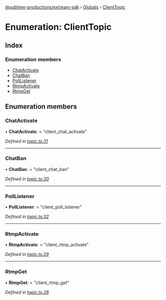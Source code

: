 [@sublime-productions/extream-sdk](../README.md) › [Globals](../globals.md) › [ClientTopic](clienttopic.md)

# Enumeration: ClientTopic

## Index

### Enumeration members

* [ChatActivate](clienttopic.md#chatactivate)
* [ChatBan](clienttopic.md#chatban)
* [PollListener](clienttopic.md#polllistener)
* [RtmpActivate](clienttopic.md#rtmpactivate)
* [RtmpGet](clienttopic.md#rtmpget)

## Enumeration members

###  ChatActivate

• **ChatActivate**: = "client_chat_activate"

*Defined in [topic.ts:31](https://github.com/Extream-SaaS/ex-sdk/blob/954d97e/src/topic.ts#L31)*

___

###  ChatBan

• **ChatBan**: = "client_chat_ban"

*Defined in [topic.ts:30](https://github.com/Extream-SaaS/ex-sdk/blob/954d97e/src/topic.ts#L30)*

___

###  PollListener

• **PollListener**: = "client_poll_listener"

*Defined in [topic.ts:32](https://github.com/Extream-SaaS/ex-sdk/blob/954d97e/src/topic.ts#L32)*

___

###  RtmpActivate

• **RtmpActivate**: = "client_rtmp_activate"

*Defined in [topic.ts:29](https://github.com/Extream-SaaS/ex-sdk/blob/954d97e/src/topic.ts#L29)*

___

###  RtmpGet

• **RtmpGet**: = "client_rtmp_get"

*Defined in [topic.ts:28](https://github.com/Extream-SaaS/ex-sdk/blob/954d97e/src/topic.ts#L28)*
